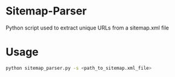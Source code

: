 # Sitemap-Parser
Python script used to extract unique URLs from a sitemap.xml file

# Usage
```bash
python sitemap_parser.py -s <path_to_sitemap.xml_file>
```

